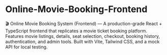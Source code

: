 # Online-Movie-Booking-Frontend
🎬 Online Movie Booking System (Frontend) — A production-grade React + TypeScript frontend that replicates a movie ticket booking platform. Features movie listings, details, seat selection, checkout, booking history, authentication, and admin tools. Built with Vite, Tailwind CSS, and a mock API for local testing.
